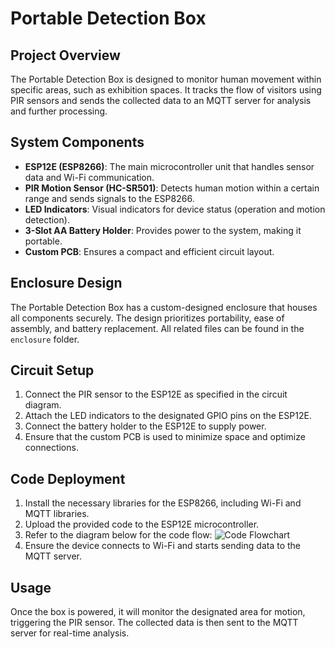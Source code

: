# Portable Detection Box

## Project Overview
The Portable Detection Box is designed to monitor human movement within specific areas, such as exhibition spaces. It tracks the flow of visitors using PIR sensors and sends the collected data to an MQTT server for analysis and further processing.

## System Components
- **ESP12E (ESP8266)**: The main microcontroller unit that handles sensor data and Wi-Fi communication.
- **PIR Motion Sensor (HC-SR501)**: Detects human motion within a certain range and sends signals to the ESP8266.
- **LED Indicators**: Visual indicators for device status (operation and motion detection).
- **3-Slot AA Battery Holder**: Provides power to the system, making it portable.
- **Custom PCB**: Ensures a compact and efficient circuit layout.

## Enclosure Design
The Portable Detection Box has a custom-designed enclosure that houses all components securely. The design prioritizes portability, ease of assembly, and battery replacement. All related files can be found in the `enclosure` folder.

## Circuit Setup
1. Connect the PIR sensor to the ESP12E as specified in the circuit diagram.
2. Attach the LED indicators to the designated GPIO pins on the ESP12E.
3. Connect the battery holder to the ESP12E to supply power.
4. Ensure that the custom PCB is used to minimize space and optimize connections.

## Code Deployment
1. Install the necessary libraries for the ESP8266, including Wi-Fi and MQTT libraries.
2. Upload the provided code to the ESP12E microcontroller.
3. Refer to the diagram below for the code flow:
   ![Code Flowchart](images/code_flowchart_detection_box.png)
4. Ensure the device connects to Wi-Fi and starts sending data to the MQTT server.

## Usage
Once the box is powered, it will monitor the designated area for motion, triggering the PIR sensor. The collected data is then sent to the MQTT server for real-time analysis.
